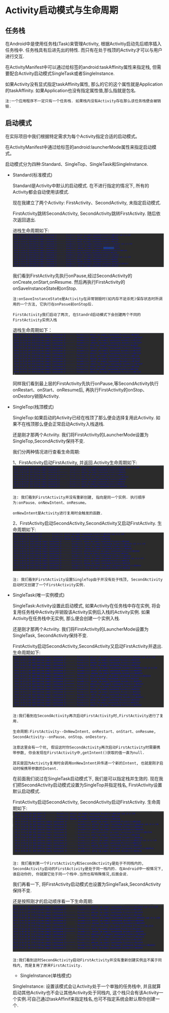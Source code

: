 
# Activity启动模式与生命周期 #
## 任务栈 ##
 在Android中是使用任务栈(Task)来管理Activity, 根据Activitiy启动先后顺序插入任务栈中. 任务栈具有后进先出的特性. 而只有在处于栈顶的Activity才可以与用户进行交互.
 
 在ActivityManifest中可以通过给<activity>标签的android:taskAffinity属性来指定栈, 但需要配合Activity启动模式SingleTask或者SingleInstance.
 
 如果Activity没有显式指定taskAffinity属性, 那么的它的这个属性就是Application的taskAffinity. 如果Application也没有指定属性值,那么指就是包名.
 
    注:一个应用程序不一定只有一个任务栈. 如果栈内没有Activity存在那么该任务栈便会被销毁.
    
 ## 启动模式 ##

 在实际项目中我们根据特定需求为每个Activity指定合适的启动模式。
 
 在ActivityManifest中通过给<activity>标签的android:launcherMode属性来指定启动模式。
     
 启动模式分为四种:Standard、SingleTop、SingleTask和SingleInstance.

* Standard(标准模式)

  Standard是Activity中默认的启动模式. 在不进行指定的情况下, 所有的Activity都会自动使用该模式.
  
  现在我建立了两个Activity: FirstActivity、SecondActivity, 未指定启动模式.
   
  FirstActivity跳转SecondActivity, SecondActivity跳转FirstActivity. 随后依次返回退出.
  
  进栈生命周期如下: ![standard启动生命周期](https://raw.githubusercontent.com/qinf1996/record/master/standard%E5%90%AF%E5%8A%A8%E6%A8%A1%E5%BC%8F-1.png)
  
  我们看到FirstActivity先执行onPause,经过SecondActivity的onCreate,onStart,onResume. 然后再执行FirstActivity的onSaveInstanceState和onStop.
  
      注:onSaveInstanceState是Activity在异常销毁时(如内存不足杀死)保存状态时所调用的一个方法, 它执行在onPasue前onStop后.
      
      FirstActivity我们启动了两次, 在Standrd启动模式下会创建两个不同的FirstActivity实例入栈
      
  退栈生命周期如下：![standard退出生命周期](https://raw.githubusercontent.com/qinf1996/record/master/standard%E5%90%AF%E5%8A%A8%E6%A8%A1%E5%BC%8F-2.png)
  
  同样我们看到最上层的FirstActivity先执行onPause,等SecondActivity执行onRestart、onStart、onResume后, 再执行FirstActivity的onStop、onDestory销毁Activity.
  
* SingleTop(栈顶模式)

  SingleTop:如果启动的Activity已经在栈顶了那么便会选择复用此Activity. 如果不在栈顶那么便会正常启动Activity入栈退栈.
  
  还是刚才那两个Actviity. 我们将FirstActivity的LauncherMode设置为SingleTop,SecondActivity保持不变.
  
  我们分两种情况进行查看生命周期:
    
    1、FirstActivity启动FirstActivity, 并返回.Activity生命周期如下:![singletop-1](https://raw.githubusercontent.com/qinf1996/record/master/singletop%E5%90%AF%E5%8A%A8%E6%A8%A1%E5%BC%8F-1.png)
    
      注: 我们看到FirstActivity并没有重新创建, 指向是同一个实例. 执行顺序为:onPause、onNewIntent、onResume。
      
      onNewIntent是Activity进行复用时会触发的函数.
      
   2、FirstActivity启动SecondActivity,SecondActivity又启动FirstActivity. 生命周期如下:![singletop-2](https://raw.githubusercontent.com/qinf1996/record/master/singletop%E5%90%AF%E5%8A%A8%E6%A8%A1%E5%BC%8F-2.png)
    
      注: 我们看到FirstActivity设置SingleTop由于并没有处于栈顶, SecondActivity启动时又创建了一个FirstActivity实例.
      
* SingleTask(唯一实例模式)
   
   SingleTask:Activity设置此启动模式, 如果Activity在任务栈中存在实例, 将会复用任务栈中Activity并销毁该Activity实例后入栈的Activity实例.
   如果Activity在任务栈中无实例, 那么便会创建一个实例入栈.
   
   还是刚才那两个Actviity. 我们将FirstActivity的LauncherMode设置为SingleTask, SecondActivity保持不变.
   
   FirstActivity启动SecondActivity,SecondActivity又启动FirstActivity并退出. 生命周期如下:![singletask-1](https://raw.githubusercontent.com/qinf1996/record/master/singletask%E5%90%AF%E5%8A%A8%E6%A8%A1%E5%BC%8F-1.png)
   
      注:我们看到在SecondActivity再次启动FirstActivity时,FirstActivity进行了复用.
      
      生命周期:FirstActivity--OnNewIntent、onRestart、onStart、onResume, SecondActivity--onPause、onStop、onDestory.
      
      注意这里会有一个坑, 假设这时你SecondActivity再次启动FirstActivity时需要携带参数, 你会发现在FirstActivity中,getIntent()获取的值一直为null.
      
      其实是因为Activity复用时会调用onNewIntent并传递一个新的Intent, 也就是刚才启动时候携带参数的Intent.
      
   在前面我们说过在SingleTask启动模式下, 我们是可以指定栈并生效的. 现在我们把SecondActivity启动模式设置为SingleTop并指定栈名, FirstActivity设置默认启动模式. 
   
   FirstActivity启动SecondActivity, SecondActivity启动FirstActivity. 生命周期如下:![singletask-2](https://raw.githubusercontent.com/qinf1996/record/master/singletask%E5%90%AF%E5%8A%A8%E6%A8%A1%E5%BC%8F-2.png)

      注: 我们看到第一个FirstActivity和SecondActivity是处于不同栈内的, SecondActivity启动的FirstActivity是处于同一栈内的. 在Android中一般情况下, 谁启动你的, 你就跟它处于同一个栈中.当然也有特殊情况,后面会说.
      
    我们再看一下, 将FirstActivity启动模式也设置为SingleTask,SecondActivity保持不变.
    
    还是按照刚才的启动顺序看一下生命周期:![singletask-3](https://raw.githubusercontent.com/qinf1996/record/master/singletask%E5%90%AF%E5%8A%A8%E6%A8%A1%E5%BC%8F-3.png)
    
      注:我们看到这时SecondActivity启动FirstActivity并没有重新创建实例且不属于同栈内, 而是复用了原来FirstActivity.
      
   * SingleInstance(单栈模式)

    SingleInstance: 设置该模式会让Activity处于一个单独的任务栈中, 并且就算启动其他Activity也不会让其他Activity处于同栈内, 这个栈只会有该Activity一个实例.可自己通过taskAffinif来指定栈名,也可不指定系统会默认帮你创建一个.
